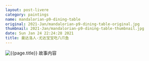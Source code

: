 ```yaml
---
layout: post-livere
category: paintings
name: mandalorian-p9-dining-table
original: 2021-Jan/mandalorian-p9-dining-table-original.jpg
thumbnail: 2021-Jan/mandalorian-p9-dining-table-thumbnail.jpg
date: Sun Jan 24 22:24:28 2021
title: 曼达洛人-尤达宝宝吃八爪鱼
---
```


![{{page.title}}](/gallery/{{page.category}}/{{page.original}})
故事内容
